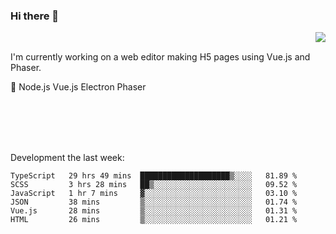 ### Hi there 👋

<img align="right" src="https://github-readme-stats.vercel.app/api?username=jasonpanggo"/>

<br>
<p align="left">
I'm currently working on a web editor making H5 pages using Vue.js and Phaser.
</p>
<p align="left">
📖 Node.js Vue.js Electron Phaser
</p>
<br>
<br>
<br>
<br>

Development the last week:
<!--START_SECTION:waka-->

```text
TypeScript   29 hrs 49 mins  ████████████████████▒░░░░   81.89 %
SCSS         3 hrs 28 mins   ██▒░░░░░░░░░░░░░░░░░░░░░░   09.52 %
JavaScript   1 hr 7 mins     ▓░░░░░░░░░░░░░░░░░░░░░░░░   03.10 %
JSON         38 mins         ▒░░░░░░░░░░░░░░░░░░░░░░░░   01.74 %
Vue.js       28 mins         ▒░░░░░░░░░░░░░░░░░░░░░░░░   01.31 %
HTML         26 mins         ▒░░░░░░░░░░░░░░░░░░░░░░░░   01.21 %
```

<!--END_SECTION:waka-->

<!--
**JASONPANGGO/jasonpanggo** is a ✨ _special_ ✨ repository because its `README.md` (this file) appears on your GitHub profile.

Here are some ideas to get you started:

- 🔭 I’m currently working on ...
- 🌱 I’m currently learning ...
- 👯 I’m looking to collaborate on ...
- 🤔 I’m looking for help with ...
- 💬 Ask me about ...
- 📫 How to reach me: ...
- 😄 Pronouns: ...
- ⚡ Fun fact: ...
-->

